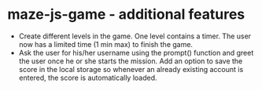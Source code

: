 # maze-js-game - additional features

- Create different levels in the game. One level contains a timer. The user now has a limited time (1 min max) to finish the game.</br>
- Ask the user for his/her username using the prompt() function and greet the user once he or she starts the mission. Add an option to save the score in the local storage so whenever an already existing account is entered, the score is automatically loaded.
